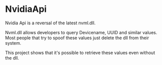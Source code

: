 # NvidiaApi

Nvidia Api is a reversal of the latest nvml.dll.

Nvml.dll allows developers to query Devicename, UUID and similar values.
Most people that try to spoof these values just delete the dll from their system.

This project shows that it's possible to retrieve these values even without the dll.
